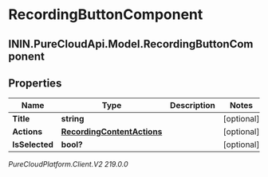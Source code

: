 # RecordingButtonComponent

## ININ.PureCloudApi.Model.RecordingButtonComponent

## Properties

|Name | Type | Description | Notes|
|------------ | ------------- | ------------- | -------------|
| **Title** | **string** |  | [optional] |
| **Actions** | [**RecordingContentActions**](RecordingContentActions) |  | [optional] |
| **IsSelected** | **bool?** |  | [optional] |



_PureCloudPlatform.Client.V2 219.0.0_
